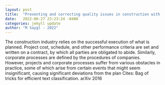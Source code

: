 ```yaml
---
layout: post
title:  "Preventing and correcting quality issues in construction with intelligent knowledge management"
date:   2022-06-27 23:23:24 -0400
categories: jekyll update
author: "M Saygl - 2022"
---
```

The construction industry relies on the successful execution of what is planned. Project cost, schedule, and other performance criteria are set and written on a contract, by which all parties are obligated to abide. Similarly, corporate processes are defined by the procedures of companies. However, projects and corporate processes suffer from various obstacles in practice, some of which arise from certain events that might seem insignificant, causing significant deviations from the plan 
Cites: Bag of tricks for efficient text classification. arXiv 2016